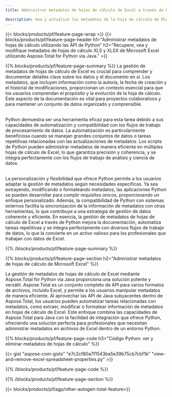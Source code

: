 ```yaml
---
title: Administrar metadatos de hojas de cálculo de Excel a través de Python 

description: Vea y actualice los metadatos de la hoja de cálculo de Microsoft Excel a través de su aplicación Python.
---
```


{{< blocks/products/pf/feature-page-wrap >}}
{{< blocks/products/pf/feature-page-header h1="Administrar metadatos de hojas de cálculo utilizando las API de Python" h2="Recupere, vea y modifique metadatos de hojas de cálculo XLS y XLSX de Microsoft Excel utilizando Aspose.Total for Python via Java." >}}

{{% blocks/products/pf/feature-page-summary %}}
La gestión de metadatos de hojas de cálculo de Excel es crucial para comprender y documentar detalles clave sobre los datos y el documento en sí. Los metadatos, que incluyen información como la autoría, la fecha de creación y el historial de modificaciones, proporcionan un contexto esencial para que los usuarios comprendan el propósito y la evolución de la hoja de cálculo. Este aspecto de la documentación es vital para proyectos colaborativos y para mantener un conjunto de datos organizado y comprensible. <br /><br />

Python demuestra ser una herramienta eficaz para esta tarea debido a sus capacidades de automatización y compatibilidad con los flujos de trabajo de procesamiento de datos. La automatización es particularmente beneficiosa cuando se manejan grandes conjuntos de datos o tareas repetitivas relacionadas con las actualizaciones de metadatos. Los scripts de Python pueden administrar metadatos de manera eficiente en múltiples hojas de cálculo de Excel, lo que garantiza precisión y coherencia, y se integra perfectamente con los flujos de trabajo de análisis y ciencia de datos.<br /><br />

La personalización y flexibilidad que ofrece Python permite a los usuarios adaptar la gestión de metadatos según necesidades específicas. Ya sea extrayendo, modificando o formateando metadatos, las aplicaciones Python se pueden desarrollar para cumplir requisitos únicos, proporcionando un enfoque personalizado. Además, la compatibilidad de Python con sistemas externos facilita la sincronización de la información de metadatos con otras herramientas, lo que contribuye a una estrategia de gestión de datos coherente y eficiente. En esencia, la gestión de metadatos de hojas de cálculo de Excel a través de Python mejora la documentación, automatiza tareas repetitivas y se integra perfectamente con diversos flujos de trabajo de datos, lo que la convierte en un activo valioso para los profesionales que trabajan con datos de Excel.

{{% /blocks/products/pf/feature-page-summary  %}}

{{% blocks/products/pf/feature-page-section  h2="Administrar metadatos de hojas de cálculo de Microsoft Excel" %}}

La gestión de metadatos de hojas de cálculo de Excel mediante Aspose.Total for Python via Java proporciona una solución potente y versátil. Aspose.Total es un conjunto completo de API para varios formatos de archivos, incluido Excel, y permite a los usuarios manipular metadatos de manera eficiente. Al aprovechar las API de Java subyacentes dentro de Aspose.Total, los usuarios pueden automatizar tareas relacionadas con metadatos, como extraer, modificar o formatear información de metadatos en hojas de cálculo de Excel. Este enfoque combina las capacidades de Aspose.Total para Java con la facilidad de integración que ofrece Python, ofreciendo una solución perfecta para profesionales que necesitan administrar metadatos en archivos de Excel dentro de un entorno Python.

{{% blocks/products/pf/feature-page-code h3="Código Python: ver y eliminar metadatos de hojas de cálculo" %}}

{{< gist "aspose-com-gists" "e7c2cf80a7f1543ba5e39b75cb7cbf1b" "view-and-remove-excel-spreadsheet-properties.py" >}}

{{% /blocks/products/pf/feature-page-code  %}}

{{% /blocks/products/pf/feature-page-section %}}

{{< blocks/products/pf/agp/other-autogen-total-feature>}}